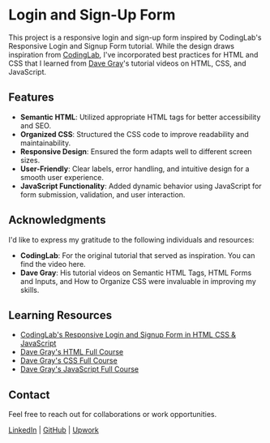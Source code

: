 # Login and Sign-Up Form

This project is a responsive login and sign-up form inspired by CodingLab's Responsive Login and Signup Form tutorial. While the design draws inspiration from [CodingLab](https://www.codingnepalweb.com/), I've incorporated best practices for HTML and CSS that I learned from [Dave Gray](https://github.com/gitdagray)'s tutorial videos on HTML, CSS, and JavaScript.

## Features

- **Semantic HTML**: Utilized appropriate HTML tags for better accessibility and SEO.
- **Organized CSS**: Structured the CSS code to improve readability and maintainability.
- **Responsive Design**: Ensured the form adapts well to different screen sizes.
- **User-Friendly**: Clear labels, error handling, and intuitive design for a smooth user experience.
- **JavaScript Functionality**: Added dynamic behavior using JavaScript for form submission, validation, and user interaction.

## Acknowledgments

I'd like to express my gratitude to the following individuals and resources:

- **CodingLab**: For the original tutorial that served as inspiration. You can find the video here.
- **Dave Gray**: His tutorial videos on Semantic HTML Tags, HTML Forms and Inputs, and How to Organize CSS were invaluable in improving my skills.

## Learning Resources
- [CodingLab's Responsive Login and Signup Form in HTML CSS & JavaScript](https://youtu.be/VP0DS6iXbXY?si=mvTqpg3JmJ8PpE3a)
- [Dave Gray's HTML Full Course](https://youtu.be/mJgBOIoGihA?si=wwkoN_nNt1vwFd92)
- [Dave Gray's CSS Full Course](https://youtu.be/n4R2E7O-Ngo?si=fSqv9FJ3rZomQdSi)
- [Dave Gray's JavaScript Full Course](https://youtu.be/EfAl9bwzVZk?si=WDr7U9gB2LdnID1p)

## Contact
Feel free to reach out for collaborations or work opportunities.

[LinkedIn](https://www.linkedin.com/in/john-jerry-ginon-0b5539314/) | [GitHub](https://github.com/jjmginon9231/) | [Upwork](https://www.upwork.com/freelancers/~01432eb5f90e315e15?mp_source=share)